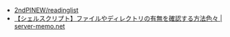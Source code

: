 - [2ndPINEW/readinglist](https://github.com/2ndPINEW/readinglist/tree/master)
- [【シェルスクリプト】ファイルやディレクトリの有無を確認する方法色々 | server-memo.net](https://www.server-memo.net/shellscript/file_check.html)
